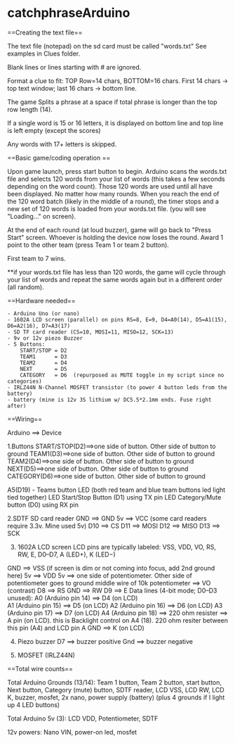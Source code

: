 # catchphraseArduino

==Creating the text file==

The text file (notepad) on the sd card must be called "words.txt"
See examples in Clues folder.


Blank lines or lines starting with # are ignored.

Format a clue to fit: TOP Row=14 chars, BOTTOM=16 chars.
First 14 chars -> top text window; last 16 chars -> bottom line.

The game Splits a phrase at a space if total phrase is longer than the top row length (14).

If a single word is 15 or 16 letters, it is displayed on bottom line 
and top line is left empty (except the scores)

Any words with 17+ letters is skipped.



==Basic game/coding operation ==

Upon game launch, press start button to begin. 
Arduino scans the words.txt file and selects 120 words from your list of words
(this takes a few seconds depending on the word count). 
Those 120 words are used until all have been displayed. No matter how many rounds.
When you reach the end of the 120 word batch (likely in the middle of a round), the timer stops and
a new set of 120 words is loaded from your words.txt file. (you will see "Loading..." on screen).

At the end of each round (at loud buzzer), game will go back to "Press Start" screen. 
Whoever is holding the device now loses the round.
Award 1 point to the other team (press Team 1 or team 2 button).

First team to 7 wins.

**if your words.txt file has less than 120 words, the game will cycle through your list of words
and repeat the same words again but in a different order (all random).


==Hardware needed==

    - Arduino Uno (or nano)
    - 1602A LCD screen (parallel) on pins RS=8, E=9, D4=A0(14), D5=A1(15), D6=A2(16), D7=A3(17)
    - SD TF card reader (CS=10, MOSI=11, MISO=12, SCK=13)
    - 9v or 12v piezo Buzzer
    - 5 Buttons:
        START/STOP = D2
        TEAM1      = D3
        TEAM2      = D4
        NEXT       = D5
        CATEGORY   = D6  (repurposed as MUTE toggle in my script since no categories)
    - IRLZ44N N-Channel MOSFET transistor (to power 4 button leds from the battery)
    - battery (mine is 12v 3S lithium w/ DC5.5*2.1mm ends. Fuse right after)


==Wiring==

Arduino ==> Device

1.Buttons
START/STOP(D2)==>one side of button. Other side of button to ground
TEAM1(D3)==>one side of button. Other side of button to ground
TEAM2(D4)==>one side of button. Other side of button to ground
NEXT(D5)==>one side of button. Other side of button to ground
CATEGORY(D6)==>one side of button. Other side of button to ground

A5(D19) - Teams button LED (both red team and blue team buttons led light tied together)
LED Start/Stop Button (D1) using TX pin
LED Category/Mute button (D0) using RX pin


2.SDTF SD card reader
GND ==> GND
5v ==> VCC (some card readers require 3.3v. Mine used 5v)
D10 ==> CS
D11 ==> MOSI
D12 ==> MISO
D13 ==> SCK

3. 1602A LCD screen
LCD pins are typically labeled: VSS, VDD, VO, RS, RW, E, D0–D7, A (LED+), K (LED−)

GND ==> VSS (if screen is dim or not coming into focus, add 2nd ground here)
5v ==> VDD
5v ==> one side of potentiometer. Other side of potentiometer goes to ground
middle wire of 10k potentiometer ==> VO (contrast)
D8 ==> RS
GND ==> RW
D9 ==> E
Data lines (4-bit mode; D0–D3 unused):
A0 (Arduino pin 14) ==> D4 (on LCD)  
A1 (Arduino pin 15) ==> D5 (on LCD)
A2 (Arduino pin 16) ==> D6 (on LCD)
A3 (Arduino pin 17) ==> D7 (on LCD)
A4 (Arduino pin 18) ==> 220 ohm resister ==> A pin (on LCD). this is Backlight control on A4 (18). 220 ohm resiter between this pin (A4) and LCD pin A
GND ==> K (on LCD)

4. Piezo buzzer
D7 ==> buzzer positive
Gnd ==> buzzer negative

5. MOSFET (IRLZ44N)




==Total wire counts==

Total Arduino Grounds (13/14):
Team 1 button, Team 2 button, start button, Next button, Category (mute) button, SDTF reader,
LCD VSS, LCD RW, LCD K, buzzer, mosfet, 2x nano, power supply (battery)
(plus 4 grounds if I light up 4 LED buttons)

Total Arduino 5v (3):
LCD VDD, Potentiometer, SDTF

12v powers:
Nano VIN, power-on led, mosfet
